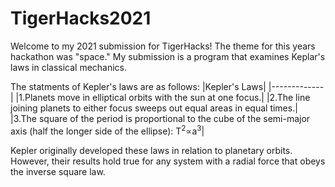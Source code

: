 # TigerHacks2021
Welcome to my 2021 submission for TigerHacks!
The theme for this years hackathon was "space." 
My submission is a program that examines Keplar's laws in classical mechanics.

The statments of Kepler's laws are as follows:
|Kepler's Laws|
|-------------|
|1.Planets move in elliptical orbits with the sun at one focus.|
|2.The line joining planets to either focus sweeps out equal areas in equal times.|
|3.The square of the period is proportional to the cube of the semi-major axis (half the longer side of the ellipse):  T<sup>2</sup>∝a<sup>3</sup>|

Kepler originally developed these laws in relation to planetary orbits. 
However, their results hold true for any system with a radial force that 
obeys the inverse square law. 

